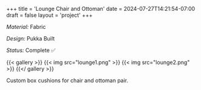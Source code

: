 +++
title = 'Lounge Chair and Ottoman'
date = 2024-07-27T14:21:54-07:00
draft = false
layout = 'project'
+++

_Material:_ Fabric

_Design:_ Pukka Built

_Status:_ Complete ✅

<!--more-->

{{< gallery >}}
    {{< img src="lounge1.png" >}}
    {{< img src="lounge2.png" >}}
{{</ gallery >}}

Custom box cushions for chair and ottoman pair.
